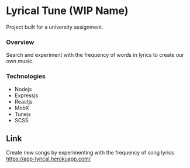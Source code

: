 # Lyrical Tune (WIP Name)
Project built for a university assignment.

### Overview
Search and experiment with the frequency of words in lyrics to create our own music.
### Technologies
- Nodejs
- Expressjs
- Reactjs
- MobX
- Tunejs
- SCSS

## Link
Create new songs by experimenting with the frequency of song lyrics https://app-lyrical.herokuapp.com/